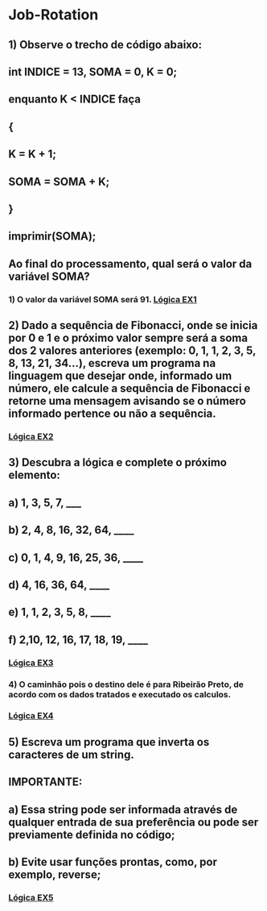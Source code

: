 # Job-Rotation

## 1) Observe o trecho de código abaixo:
## int INDICE = 13, SOMA = 0, K = 0;
## enquanto K < INDICE faça
## {
## K = K + 1;
## SOMA = SOMA + K;
## }
## imprimir(SOMA);
## Ao final do processamento, qual será o valor da variável SOMA?

### 1) O valor da variável SOMA será 91. <a href="https://github.com/Marcos-Rangel-Zanoni/Job-Rotation/blob/main/1.py "> Lógica EX1 </a> 

## 2) Dado a sequência de Fibonacci, onde se inicia por 0 e 1 e o próximo valor sempre será a soma dos 2 valores anteriores (exemplo: 0, 1, 1, 2, 3, 5, 8, 13, 21, 34...), escreva um programa na linguagem que desejar onde, informado um número, ele calcule a sequência de Fibonacci e retorne uma mensagem avisando se o número informado pertence ou não a sequência.

### <a href="https://github.com/Marcos-Rangel-Zanoni/Job-Rotation/blob/main/2.py "> Lógica EX2 </a> 

## 3) Descubra a lógica e complete o próximo elemento:

## a) 1, 3, 5, 7, ___

## b) 2, 4, 8, 16, 32, 64, ____

## c) 0, 1, 4, 9, 16, 25, 36, ____

## d) 4, 16, 36, 64, ____

## e) 1, 1, 2, 3, 5, 8, ____

## f) 2,10, 12, 16, 17, 18, 19, ____

### <a href="https://github.com/Marcos-Rangel-Zanoni/Job-Rotation/blob/main/3.py "> Lógica EX3 </a>

### 4) O caminhão pois o destino dele é para Ribeirão Preto, de acordo com os dados tratados e executado os calculos.

### <a href="https://github.com/Marcos-Rangel-Zanoni/Job-Rotation/blob/main/4.py "> Lógica EX4 </a>


## 5) Escreva um programa que inverta os caracteres de um string.

## IMPORTANTE:

## a) Essa string pode ser informada através de qualquer entrada de sua preferência ou pode ser previamente definida no código;

## b) Evite usar funções prontas, como, por exemplo, reverse;

### <a href="https://github.com/Marcos-Rangel-Zanoni/Job-Rotation/blob/main/5.py "> Lógica EX5 </a> 
